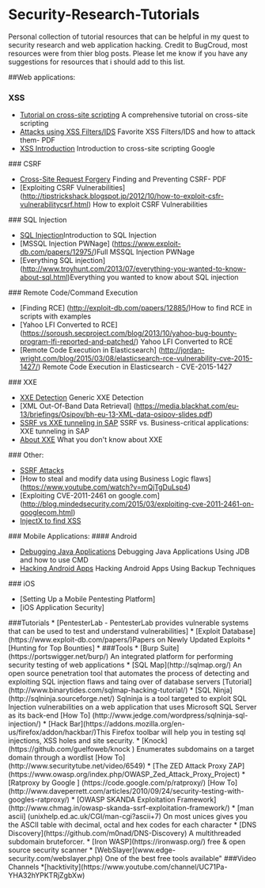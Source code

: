 # Security-Research-Tutorials
Personal collection of tutorial resources that can be helpful in my quest to security research and web application hacking. 
Credit to BugCroud, most resources were from thier blog posts. Please let me know if you have any suggestions for resources that i should add to this list. 

<a name="webapplications"/>

##Web applications:
<a name="xss-webapplication">
### XSS

* [Tutorial on cross-site scripting](https://pentesterlab.com/exercises/) A comprehensive tutorial on cross-site scripting
* [Attacks using XSS Filters/IDS](https://www.blackhat.com/presentations/bh-usa-09/VELANAVA/BHUSA09-VelaNava-FavoriteXSS-SLIDES.pdf) Favorite XSS Filters/IDS and how to attack them- PDF
* [XSS Introduction](https://www.google.com/about/appsecurity/learning/xss/) Introduction to cross-site scripting Google 

<a name="csrf-webapplications"/>
### CSRF

* [Cross-Site Request Forgery](https://www.blackhat.com/presentations/bh-usa-06/BH-US-06-Gallagher.pdf) Finding and Preventing CSRF- PDF
* [Exploiting CSRF Vulnerabilities] (http://tipstrickshack.blogspot.jp/2012/10/how-to-exploit-csfr-vulnerabilitycsrf.html) How to exploit CSRF Vulnerabilities

<a name="sql-injection-webapplications"/>
### SQL Injection

* [SQL Injection](https://prakharprasad.com/introduction-to-sql-injection-and-exploitation-mysql-5-error-based/)Introduction to SQL Injection
* [MSSQL Injection PWNage] (https://www.exploit-db.com/papers/12975/)Full MSSQL Injection PWNage
* [Everything SQL injection] (http://www.troyhunt.com/2013/07/everything-you-wanted-to-know-about-sql.html)Everything you wanted to know about SQL injection

<a name="remote-command-exe-webapplications"/>
### Remote Code/Command Execution

* [Finding RCE] (http://exploit-db.com/papers/12885/)How to find RCE in scripts with examples
* [Yahoo LFI Converted to RCE] (https://soroush.secproject.com/blog/2013/10/yahoo-bug-bounty-program-lfi-reported-and-patched/) Yahoo LFI Converted to RCE
* [Remote Code Execution in Elasticsearch] (http://jordan-wright.com/blog/2015/03/08/elasticsearch-rce-vulnerability-cve-2015-1427/) Remote Code Execution in Elasticsearch - CVE-2015-1427

<a name="xxe-webapplications"/>
### XXE

* [XXE Detection](http://www.christian-schneider.net/GenericXxeDetection.html) Generic XXE Detection
* [XML Out-Of-Band Data Retrieval] (https://media.blackhat.com/eu-13/briefings/Osipov/bh-eu-13-XML-data-osipov-slides.pdf)
* [SSRF vs XXE tunneling in SAP](http://erpscan.com/wp-content/uploads/publications/SSRF-vs-Businness-critical-applications-final-edit.pdf) SSRF vs. Business-critical applications: XXE tunneling in SAP
* [About XXE](http://2013.appsecusa.org/2013/wp-content/uploads/2013/12/WhatYouDidntKnowAboutXXEAttacks.pdf) What you don't know about XXE

<a name="other-attacks-webapplications"/>
### Other:

* [SSRF Attacks](http://www.slideshare.net/d0znpp/ssrf-attacks-and-sockets-smorgasbord-of-vulnerabilities)
* [How to steal and modify data using Business Logic flaws] (https://www.youtube.com/watch?v=mQjTgDuLsp4)
* [Exploiting CVE-2011-2461 on google.com] (http://blog.mindedsecurity.com/2015/03/exploiting-cve-2011-2461-on-googlecom.html)
* [InjectX to find XSS](https://forum.bugcrowd.com/t/tutorial-injectx-to-find-xss/790)

<a name="mobile-webapplications"/>
### Mobile Applications:

<a name="android-webapplications"/>
#### Android

* [Debugging Java Applications](http://www.androidpentesting.com/2014/12/debugging-java-applications-using-jdb.html) Debugging Java Applications Using JDB and how to use CMD
* [Hacking Android Apps](http://resources.infosecinstitute.com/android-hacking-security-part-15-hacking-android-apps-using-backup-techniques/) Hacking Android Apps Using Backup Techniques

<a name="ios-webapplications"/>
### iOS

* [Setting Up a Mobile Pentesting Platform] 
* [iOS Application Security] 


<a name="tutorials-webapplications"/>
###Tutorials
* [PentesterLab - PentesterLab provides vulnerable systems that can be used to test and understand vulnerabilities]
* [Exploit Database](https://www.exploit-db.com/papers/)Papers on Newly Updated Exploits 
* [Hunting for Top Bounties]
* 

<a name="tools-webapplications"/>
###Tools 
* [Burp Suite](https://portswigger.net/burp/) An integrated platform for performing security testing of web applications
* [SQL Map](http://sqlmap.org/) An open source penetration tool that automates the process of detecting and exploiting SQL injection flaws and taing over of database servers [Tutorial] (http://www.binarytides.com/sqlmap-hacking-tutorial/)
* [SQL Ninja] (http://sqlninja.sourceforge.net/) Sqlninja is a tool targeted to exploit SQL Injection vulnerabilities on a web application that uses Microsoft SQL Server as its back-end [How To] (http://www.jedge.com/wordpress/sqlninja-sql-injection/)
* [Hack Bar](https://addons.mozilla.org/en-us/firefox/addon/hackbar/)This Firefox toolbar will help you in testing sql injections, XSS holes and site security.
* [Knock](https://github.com/guelfoweb/knock ) Enumerates subdomains on a target domain through a wordlist [How To] (http://www.securitytube.net/video/6549)
* [The ZED Attack Proxy ZAP] (https://www.owasp.org/index.php/OWASP_Zed_Attack_Proxy_Project) 
* [Ratproxy by Google ] (https://code.google.com/p/ratproxy/) [How To](http://www.daveperrett.com/articles/2010/09/24/security-testing-with-googles-ratproxy/)
* [OWASP SKANDA Exploitation Framework] (http://www.chmag.in/owasp-skanda-ssrf-exploitation-framework/)
* [man ascii] (unixhelp.ed.ac.uk/CGI/man-cgi?ascii+7) On most unices gives you the ASCII table with decimal, octal and hex codes for each character
* [DNS Discovery](https://github.com/m0nad/DNS-Discovery) A multithreaded subdomain bruteforcer.
* [Iron WASP](https://ironwasp.org/) free & open source security scanner
* [WebSlayer](www.edge-security.com/webslayer.php) One of the best free tools available"


<a name="youtube-webapplications"/>
###Video Channels
*[hacktivity](https://www.youtube.com/channel/UC71Pa-YHA32hYPKTRjZgbXw)

